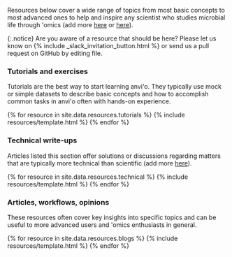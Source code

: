 Resources below cover a wide range of topics from most basic concepts to most advanced ones to help and inspire any scientist who studies microbial life through 'omics (add more [here](https://github.com/merenlab/anvio.org/blob/main/_data/resources/tutorials.yaml) or [here](https://github.com/merenlab/anvio.org/blob/main/_data/resources/blogs.yaml)).

{:.notice}
Are you aware of a resource that should be here? Please let us know on {% include _slack_invitation_button.html %} or send us a pull request on GitHub by editing  file.

### Tutorials and exercises

Tutorials are the best way to start learning anvi'o. They typically use mock or simple datasets to describe basic concepts and how to accomplish common tasks in anvi'o often with hands-on experience.

{% for resource in site.data.resources.tutorials %}
{% include resources/template.html %}
{% endfor %}

### Technical write-ups

Articles listed this section offer solutions or discussions regarding matters that are typically more technical than scientific (add more [here](https://github.com/merenlab/anvio.org/blob/main/_data/resources/technical.yaml)).

{% for resource in site.data.resources.technical %}
{% include resources/template.html %}
{% endfor %}

### Articles, workflows, opinions

These resources often cover key insights into specific topics and can be useful to more advanced users and 'omics enthusiasts in general.

{% for resource in site.data.resources.blogs %}
{% include resources/template.html %}
{% endfor %}
